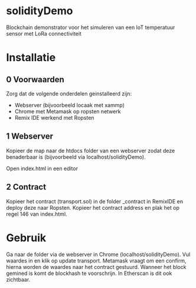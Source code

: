 # solidityDemo
Blockchain demonstrator voor het simuleren van een IoT temperatuur sensor met LoRa connectiviteit

# Installatie
## 0 Voorwaarden
Zorg dat de volgende onderdelen geinstalleerd zijn:
* Webserver (bijvoorbeeld locaak met xammp)
* Chrome met Metamask op ropsten netwerk
* Remix IDE werkend met Ropsten

## 1 Webserver
Kopieer de map naar de htdocs folder van een webserver zodat deze benaderbaar is (bijvoorbeeld via localhost/solidityDemo).

Open index.html in een editor

## 2 Contract
Kopieer het contract (transport.sol) in de folder _contract in RemixIDE en deploy deze naar Ropsten. Kopieer het contract address en plak het op regel 146 van index.html.

# Gebruik
Ga naar de folder via de webserver in Chrome (localhost/solidityDemo). Vul waardes in en klik op update transport. Metamask vraagt om een confirm, hierna worden de waardes naar het contract gestuurd. Wanneer het block gemined is komt de blockhash te voorschrijn. In Etherscan is dit ook zichtbaar. 
